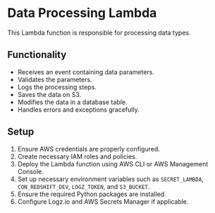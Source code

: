 # Data Processing Lambda

This Lambda function is responsible for processing data types.

## Functionality

- Receives an event containing data parameters.
- Validates the parameters.
- Logs the processing steps.
- Saves the data on S3.
- Modifies the data in a database table.
- Handles errors and exceptions gracefully.

## Setup

1. Ensure AWS credentials are properly configured.
2. Create necessary IAM roles and policies.
3. Deploy the Lambda function using AWS CLI or AWS Management Console.
4. Set up necessary environment variables such as `SECRET_LAMBDA`, `CON_REDSHIFT_DEV`, `LOGZ_TOKEN`, and `S3_BUCKET`.
5. Ensure the required Python packages are installed.
6. Configure Logz.io and AWS Secrets Manager if applicable.
